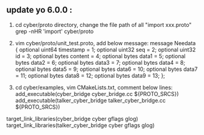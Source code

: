 ## update yo 6.0.0 :
1. cd cyber/proto directory, change the file path of all "import xxx.proto"
   grep -nHR 'import' cyber/proto

2. vim cyber/proto/unit_test.proto, add below message:
message Needata {
    optional uint64 timestamp = 1;
    optional uint32 seq = 2;
    optional uint32 id = 3;
    optional bytes content = 4;
    optional bytes data1 = 5;
    optional bytes data2 = 6;
    optional bytes data3 = 7;
    optional bytes data4 = 8;
    optional bytes data5 = 9;
    optional bytes data6 = 10;
    optional bytes data7 = 11;
    optional bytes data8 = 12;
    optional bytes data9 = 13;
};

3. cd cyber/examples, vim CMakeLists.txt, comment below lines:
add_executable(cyber_bridge cyber_bridge.cc ${PROTO_SRCS})
add_executable(talker_cyber_bridge talker_cyber_bridge.cc ${PROTO_SRCS})

target_link_libraries(cyber_bridge cyber gflags glog)
target_link_libraries(talker_cyber_bridge cyber gflags glog)
